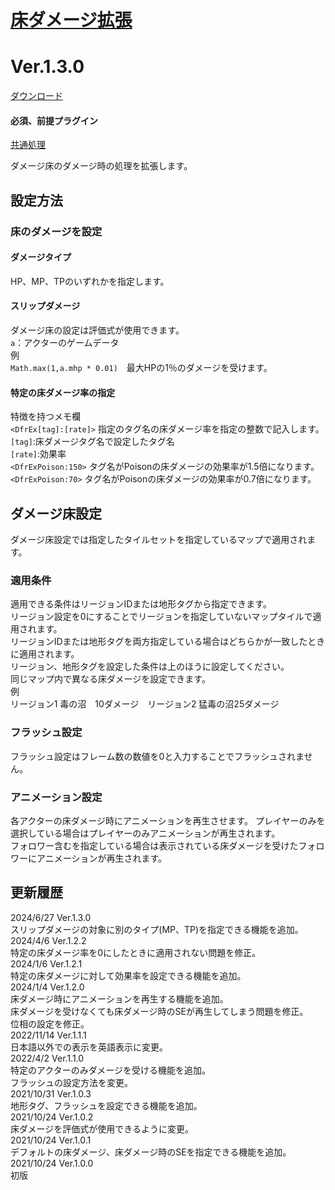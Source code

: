 # [床ダメージ拡張](https://raw.githubusercontent.com/nuun888/MZ/master/NUUN_DamagedFloorEX.js)
# Ver.1.3.0
[ダウンロード](https://raw.githubusercontent.com/nuun888/MZ/master/NUUN_DamagedFloorEX.js)  
#### 必須、前提プラグイン
[共通処理](https://github.com/nuun888/MZ/blob/master/README/Base.md)  

ダメージ床のダメージ時の処理を拡張します。

## 設定方法
### 床のダメージを設定
#### ダメージタイプ
HP、MP、TPのいずれかを指定します。  

#### スリップダメージ
ダメージ床の設定は評価式が使用できます。  
`a`：アクターのゲームデータ  
例  
`Math.max(1,a.mhp * 0.01)`　最大HPの1％のダメージを受けます。  

#### 特定の床ダメージ率の指定
特徴を持つメモ欄  
`<DfrEx[tag]:[rate]>` 指定のタグ名の床ダメージ率を指定の整数で記入します。  
`[tag]`:床ダメージタグ名で設定したタグ名  
`[rate]`:効果率  
`<DfrExPoison:150>` タグ名がPoisonの床ダメージの効果率が1.5倍になります。  
`<DfrExPoison:70>` タグ名がPoisonの床ダメージの効果率が0.7倍になります。  

## ダメージ床設定
ダメージ床設定では指定したタイルセットを指定しているマップで適用されます。
### 適用条件
適用できる条件はリージョンIDまたは地形タグから指定できます。  
リージョン設定を0にすることでリージョンを指定していないマップタイルで適用されます。  
リージョンIDまたは地形タグを両方指定している場合はどちらかが一致したときに適用されます。  
リージョン、地形タグを設定した条件は上のほうに設定してください。  
同じマップ内で異なる床ダメージを設定できます。  
例  
リージョン1 毒の沼　10ダメージ　リージョン2 猛毒の沼25ダメージ  
### フラッシュ設定  
フラッシュ設定はフレーム数の数値を0と入力することでフラッシュされません。  
### アニメーション設定  
各アクターの床ダメージ時にアニメーションを再生させます。
プレイヤーのみを選択している場合はプレイヤーのみアニメーションが再生されます。  
フォロワー含むを指定している場合は表示されている床ダメージを受けたフォロワーにアニメーションが再生されます。  

## 更新履歴
2024/6/27 Ver.1.3.0  
スリップダメージの対象に別のタイプ(MP、TP)を指定できる機能を追加。  
2024/4/6 Ver.1.2.2  
特定の床ダメージ率を0にしたときに適用されない問題を修正。  
2024/1/6 Ver.1.2.1  
特定の床ダメージに対して効果率を設定できる機能を追加。  
2024/1/4 Ver.1.2.0  
床ダメージ時にアニメーションを再生する機能を追加。  
床ダメージを受けなくても床ダメージ時のSEが再生してしまう問題を修正。  
位相の設定を修正。  
2022/11/14 Ver.1.1.1  
日本語以外での表示を英語表示に変更。  
2022/4/2 Ver.1.1.0  
特定のアクターのみダメージを受ける機能を追加。  
フラッシュの設定方法を変更。  
2021/10/31 Ver.1.0.3  
地形タグ、フラッシュを設定できる機能を追加。  
2021/10/24 Ver.1.0.2  
床ダメージを評価式が使用できるように変更。  
2021/10/24 Ver.1.0.1  
デフォルトの床ダメージ、床ダメージ時のSEを指定できる機能を追加。  
2021/10/24 Ver.1.0.0  
初版  
